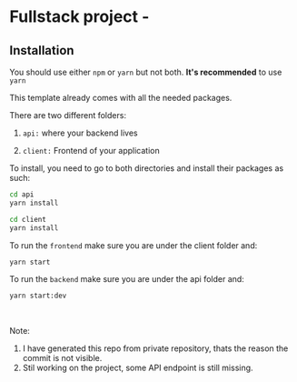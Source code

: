 # Fullstack project - 

## Installation

You should use either `npm` or `yarn` but not both. **It's recommended** to use `yarn`

This template already comes with all the needed packages.


There are two different folders:

1. `api:` where your backend lives

2. `client:` Frontend of your application

To install, you need to go to both directories and install their packages as such:

```bash
cd api
yarn install
```

```bash
cd client
yarn install
```

To run the `frontend` make sure you are under the client folder and:

````bash
yarn start
````

To run the `backend` make sure you are under the api folder and:

````bash
yarn start:dev
````
<br />

Note: 
1. I have generated this repo from private repository, thats the reason the commit is not visible.
2. Stil working on the project, some API endpoint is still missing.
